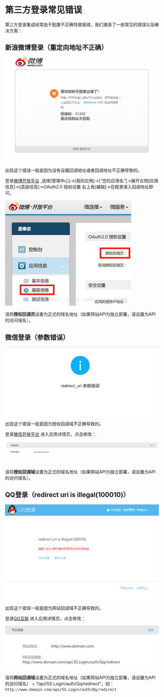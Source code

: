 # 第三方登录常见错误

第三方登录集成经常由于配置不正确导致报错，我们摘录了一些常见的错误以及解决方案：

## 新浪微博登录（重定向地址不正确）

![](./assets/error/weibo.png)

出现这个错误一般是因为没有设置回调地址或者回调地址不正确导致的。

登录[微博开放平台](http://open.weibo.com/) ,选择[管理中心]->[我的应用]->[“您的应用名”]->展开左侧[应用信息]->[高级信息]->OAuth2.0 授权设置 右上角[编辑]->在框里填入回调地址即可。

![](./assets/error/weibo01.png)

请将**授权回调页**设置为正式的域名地址（如果网站API为独立部署，请设置为API的访问域名）。

## 微信登录（参数错误）

![](./assets/error/weixin.png)

出现这个错误一般是因为授权回调域不正确导致的。

登录[微信开放平台](https://open.weixin.qq.com/) 进入应用详情页，点击修改：

![](./assets/error/weixin01.png)

请将**授权回调域**设置为正式的域名地址（如果网站API为独立部署，请设置为API的访问域名）。

## QQ登录（redirect uri is illegal(100010)）

![](./assets/error/qq.png)

出现这个错误一般是因为网站回调域不正确导致的。

登录[QQ互联](https://open.qq.qq.com/) 进入应用详情页，点击修改：

![](./assets/error/qq01.png)

请将**网站回调域**设置为正式的域名地址（如果网站API为独立部署，请设置为API的访问域名） + “/api/SS.Login/auth/Qq/redirect”，如：`http://www.domain.com/api/SS.Login/auth/Qq/redirect`